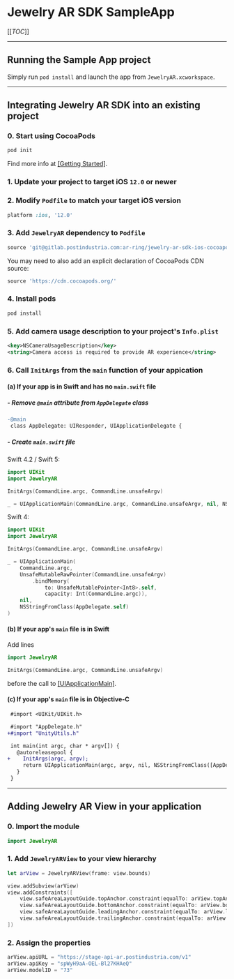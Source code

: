 # Jewelry AR SDK SampleApp

[[_TOC_]]

---

## Running the Sample App project

Simply run `pod install` and launch the app from `JewelryAR.xcworkspace`.

---

## Integrating Jewelry AR SDK into an existing project

### 0. Start using CocoaPods

```bash
pod init
```

Find more info at [[Getting Started]](https://guides.cocoapods.org/using/getting-started.html).

### 1. Update your project to target iOS `12.0` or newer

### 2. Modify `Podfile` to match your target iOS version

```ruby
platform :ios, '12.0'
```

### 3. Add `JewelryAR` dependency to `Podfile`

```ruby
source 'git@gitlab.postindustria.com:ar-ring/jewelry-ar-sdk-ios-cocoapods-podspecs.git'
```

You may need to also add an explicit declaration of CocoaPods CDN source:

```ruby
source 'https://cdn.cocoapods.org/'
```

### 4. Install pods

```bash
pod install
```

### 5. Add camera usage description to your project's `Info.plist`

```xml
<key>NSCameraUsageDescription</key>
<string>Camera access is required to provide AR experience</string>
```

### 6. Call `InitArgs` from the `main` function of your appication

#### (a) If your app is in Swift and has no `main.swift` file

##### - Remove `@main` attribute from `AppDelegate` class

```diff
-@main
 class AppDelegate: UIResponder, UIApplicationDelegate {
```

##### - Create `main.swift` file

Swift 4.2 / Swift 5:

```swift
import UIKit
import JewelryAR

InitArgs(CommandLine.argc, CommandLine.unsafeArgv)

_ = UIApplicationMain(CommandLine.argc, CommandLine.unsafeArgv, nil, NSStringFromClass(AppDelegate.self))
```

Swift 4:

```swift
import UIKit
import JewelryAR

InitArgs(CommandLine.argc, CommandLine.unsafeArgv)

_ = UIApplicationMain(
    CommandLine.argc,
    UnsafeMutableRawPointer(CommandLine.unsafeArgv)
        .bindMemory(
            to: UnsafeMutablePointer<Int8>.self,
            capacity: Int(CommandLine.argc)),
    nil,
    NSStringFromClass(AppDelegate.self)
)
```

#### (b) If your app's `main` file is in Swift

Add lines

```swift
import JewelryAR

InitArgs(CommandLine.argc, CommandLine.unsafeArgv)
```

before the call to [[UIApplicationMain]](https://developer.apple.com/documentation/uikit/1622933-uiapplicationmain).

#### (c) If your app's `main` file is in Objective-C

```diff
 #import <UIKit/UIKit.h>

 #import "AppDelegate.h"
+#import "UnityUtils.h"

 int main(int argc, char * argv[]) {
   @autoreleasepool {
+    InitArgs(argc, argv);
     return UIApplicationMain(argc, argv, nil, NSStringFromClass([AppDelegate class]));
   }
 }
```

---

## Adding Jewelry AR View in your application

### 0. Import the module

```swift
import JewelryAR
```

### 1. Add `JewelryARView` to your view hierarchy

```swift
let arView = JewelryARView(frame: view.bounds)

view.addSubview(arView)
view.addConstraints([
    view.safeAreaLayoutGuide.topAnchor.constraint(equalTo: arView.topAnchor),
    view.safeAreaLayoutGuide.bottomAnchor.constraint(equalTo: arView.bottomAnchor),
    view.safeAreaLayoutGuide.leadingAnchor.constraint(equalTo: arView.leadingAnchor),
    view.safeAreaLayoutGuide.trailingAnchor.constraint(equalTo: arView.trailingAnchor),
])
```

### 2. Assign the properties

```swift
arView.apiURL = "https://stage-api-ar.postindustria.com/v1"
arView.apiKey = "spWyH9aA-OEL-Bl27KHAeQ"
arView.modelID = "73"
```
